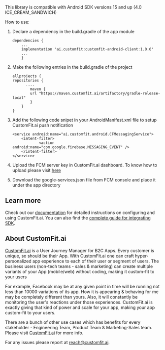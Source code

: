 This library is compatible with Android SDK versions 15 and up (4.0 ICE_CREAM_SANDWICH)

How to use:

1. Declare a dependency in the build.gradle of the app module

	```
	dependencies {
        ...
        implementation 'ai.customfit:customfit-android-client:1.0.0'
        ...
        }
	```

2. Make the following entries in the build.gradle of the project

	```
	allprojects {
   repositories {
	      ....
	        maven {
            url "https://maven.customfit.ai/artifactory/gradle-release-local"
        	}
   		}
	}
	```

3. Add the following code snipet in your AndroidManifest.xml file to setup CustomFit.ai push notification
	
	```
	<service android:name="ai.customfit.android.CFMessagingService">
        <intent-filter>
                <action android:name="com.google.firebase.MESSAGING_EVENT" />
        </intent-filter>
	</service>
	```

4. Upload the FCM server key in CustomFit.ai dashboard. To know how to upload please visit [here](https://docs.customfit.ai/customfit-ai/set-up-customfit.ai-push-notification)

5. Download the google-services.json file from FCM console and place it under the app directory

Learn more
----------
Check out our [documentation](http://docs.customfit.ai) for detailed instructions on configuring and using CustomFit.ai. You can also find the [complete guide for integrating SDK](https://docs.customfit.ai/customfit-ai/android-sdk).

About CustomFit.ai
------------------
[CustomFit.ai](https://customfit.ai/) is a User Journey Manager for B2C Apps. Every customer is unique, so should be their App. With CustomFit.ai one can craft hyper-personalized app experience to each of their user or segment of users. The business users (non-tech teams - sales & marketing) can create multiple variants of your App (mobile/web) without coding, making it custom-fit to your users

For example, Facebook may be at any given point in time will be running not less than 10000 variations of its app. How it is appearing & behaving for me may be completely different than yours. Also, it will constantly be monitoring the user's reactions under those experiences. CustomFit.ai is exactly giving that kind of power and scale for your app, making your app custom-fit to your users.

There are a bunch of other use cases which has benefits for every stakeholder - Engineering Team, Product Team & Marketing-Sales team. Please visit [CustomFit.ai](https://customfit.ai/) for more info.

For any issues please report at reach@customfit.ai.